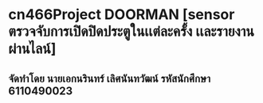 # cn466Project DOORMAN [sensor ตรวจจับการเปิดปิดประตูในเเต่ละครั้ง เเละรายงานผ่านไลน์]
## จัดทำโดย นายเอกนรินทร์ เลิศนันทวัฒน์ รหัสนักศึกษา 6110490023 
